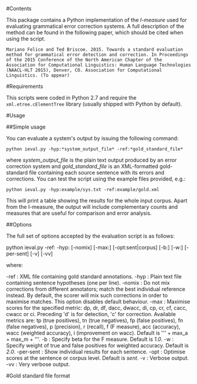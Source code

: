 
#Contents

This package contains a Python implementation of the *I-measure* used for evaluating grammatical error correction systems. A full description of the method can be found in the following paper, which should be cited when using the script.

```Mariano Felice and Ted Briscoe. 2015. Towards a standard evaluation method for grammatical error detection and correction. In Proceedings of the 2015 Conference of the North American Chapter of the Association for Computational Linguistics: Human Language Technologies (NAACL-HLT 2015), Denver, CO. Association for Computational Linguistics. (To appear)```

#Requirements

This scripts were coded in Python 2.7 and require the `xml.etree.cElementTree` library (usually shipped with Python by default).

#Usage

##Simple usage

You can evaluate a system's output by issuing the following command:

`python ieval.py -hyp:*system_output_file* -ref:*gold_standard_file*`

where *system_output_file* is the plain text output produced by an error correction system and *gold_standard_file* is an XML-formatted gold-standard file containing each source sentence with its errors and corrections. You can test the script using the example files provided, e.g.:

`python ieval.py -hyp:example/sys.txt -ref:example/gold.xml`

This will print a table showing the results for the whole input corpus. Apart from the I-measure, the output will include complementary counts and measures that are useful for comparison and error analysis.

##Options

The full set of options accepted by the evaluation script is as follows:

python ieval.py -ref:<file> -hyp:<file> [-nomix] [-max:<metric>] [-opt:sent|corpus] [-b:<n>] [-w:<n>] [-per-sent] [-v] [-vv]

where:

-ref   : XML file containing gold standard annotations.
-hyp   : Plain text file containing sentence hypotheses (one per line).
-nomix : Do not mix corrections from different annotators; match the best individual reference instead.
         By default, the scorer will mix such corrections in order to maximise matches. This option disables 
         default behaviour.
-max   : Maximise scores for the specified metric: dp, dr, df, dacc, dwacc, di, cp, cr, cf, cacc, cwacc or ci.
         Preceding 'd' is for detection, 'c' for correction. Available metrics are: tp (true positives), 
         tn (true negatives), fp (false positives), fn (false negatives), p (precision), r (recall), 
         f (F measure), acc (accuracy), wacc (weighted accuracy), i (improvement on wacc). Default is ''' + max_a + max_m + '''.
-b     : Specify beta for the F measure. Default is *1.0*.
-w     : Specify weight of true and false positives for weighted accuracy. Default is *2.0*.
-per-sent : Show individual results for each sentence.
-opt   : Optimise scores at the sentence or corpus level. Default is *sent*.
-v     : Verbose output.
-vv    : Very verbose output.

#Gold standard file format

